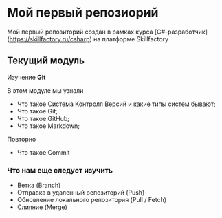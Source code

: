 # Мой первый репозиорий
Мой первый репозиторий создан в рамках курса [C#-разработчик] (https://skillfactory.ru/csharp) на платформе Skillfactory
## Текущий модуль
Изучение **Git**

В этом модуле мы узнали
* Что такое Система Контроля Версий и какие типы систем бывают;
* Что такое Git;
* Что такое GitHub;
* Что такое Markdown;

Повторно

* Что такое Commit 

### Что нам еще следует изучить
* Ветка (Branch)
* Отправка в удаленный репозиторий (Push)
* Обновление локального репозитория (Pull / Fetch)
* Слияние (Merge)